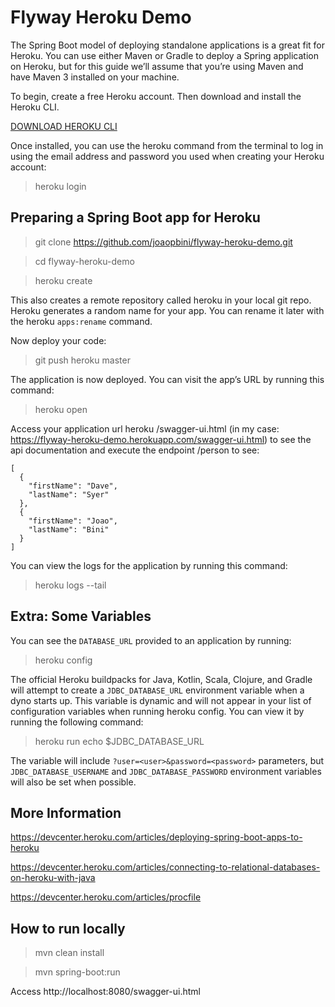 # Flyway Heroku Demo

The Spring Boot model of deploying standalone applications is a great fit for Heroku. You can use either Maven or Gradle to deploy a Spring application on Heroku, but for this guide we’ll assume that you’re using Maven and have Maven 3 installed on your machine.

To begin, create a free Heroku account. Then download and install the Heroku CLI.

[DOWNLOAD HEROKU CLI](https://devcenter.heroku.com/articles/heroku-cli)

Once installed, you can use the heroku command from the terminal to log in using the email address and password you used when creating your Heroku account:

>heroku login


## Preparing a Spring Boot app for Heroku


>git clone https://github.com/joaopbini/flyway-heroku-demo.git

>cd flyway-heroku-demo

> heroku create

This also creates a remote repository called heroku in your local git repo. Heroku generates a random name for your app. 
You can rename it later with the heroku `apps:rename` command.

Now deploy your code:

> git push heroku master

The application is now deployed. You can visit the app’s URL by running this command:

> heroku open

Access your application url heroku /swagger-ui.html (in my case: https://flyway-heroku-demo.herokuapp.com/swagger-ui.html) 
to see the api documentation and execute the endpoint /person 
to see:

```
[
  {
    "firstName": "Dave",
    "lastName": "Syer"
  },
  {
    "firstName": "Joao",
    "lastName": "Bini"
  }
]
```

You can view the logs for the application by running this command:

> heroku logs --tail

## Extra: Some Variables

You can see the `DATABASE_URL` provided to an application by running:

> heroku config

The official Heroku buildpacks for Java, Kotlin, Scala, Clojure, and Gradle will attempt to create 
a `JDBC_DATABASE_URL` environment variable when a dyno starts up. This variable is dynamic and 
will not appear in your list of configuration variables when running heroku config. You can view it by 
running the following command:

> heroku run echo $JDBC_DATABASE_URL

The variable will include `?user=<user>&password=<password>` parameters, but 
`JDBC_DATABASE_USERNAME` and `JDBC_DATABASE_PASSWORD` environment variables will 
also be set when possible.

## More Information
https://devcenter.heroku.com/articles/deploying-spring-boot-apps-to-heroku

https://devcenter.heroku.com/articles/connecting-to-relational-databases-on-heroku-with-java

https://devcenter.heroku.com/articles/procfile

## How to run locally

> mvn clean install

> mvn spring-boot:run

Access http://localhost:8080/swagger-ui.html


